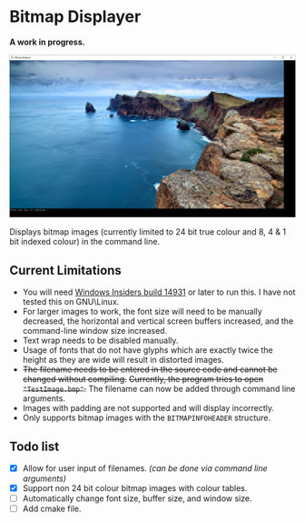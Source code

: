 # Bitmap Displayer

**A work in progress.** 

![Bitmap Displayer](/Screenshots/BitmapDisplayer1.png?raw=true "Screenshot")

Displays bitmap images (currently limited to 24 bit true colour and 8, 4 & 1 bit indexed colour) in the command line.

## Current Limitations
* You will need 
[Windows Insiders build 14931](https://blogs.msdn.microsoft.com/commandline/2016/09/22/24-bit-color-in-the-windows-console/)
or later to run this. I have not tested this on GNU\Linux.
* For larger images to work, the font size will need to be manually decreased, 
the horizontal and vertical screen buffers increased, and the command-line window size increased.
* Text wrap needs to be disabled manually.
* Usage of fonts that do not have glyphs which are exactly twice the height as they are wide will
result in distorted images.
* ~~The filename needs to be entered in the source code and cannot be changed without compiling.~~
~~Currently, the program tries to open `"TestImage.bmp"`.~~ The filename can now be added through
command line arguments.
* Images with padding are not supported and will display incorrectly.
* Only supports bitmap images with the `BITMAPINFOHEADER` structure.

## Todo list

- [x] Allow for user input of filenames. *(can be done via command line arguments)*
- [x] Support non 24 bit colour bitmap images with colour tables.
- [ ] Automatically change font size, buffer size, and window size.
- [ ] Add cmake file.
